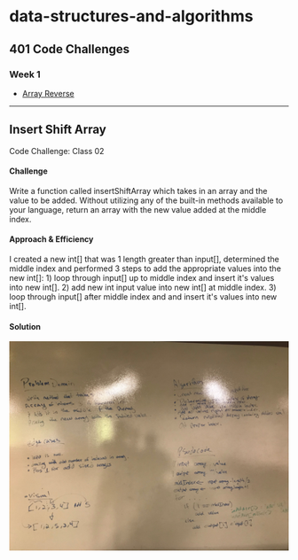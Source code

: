 # data-structures-and-algorithms

## 401 Code Challenges

### Week 1
* [Array Reverse](.otherReadmes/arrayReverse.md)


----

## Insert Shift Array
Code Challenge: Class 02

#### Challenge
Write a function called insertShiftArray which takes in an array and the value to be added. Without utilizing any of the built-in methods available to your language, return an array with the new value added at the middle index.

#### Approach & Efficiency
I created a new int[] that was 1 length greater than input[], determined the middle index and performed 3 steps to add the appropriate values into the new int[]: 1) loop through input[] up to middle index and insert it's values into new int[]. 2) add new int input value into new int[] at middle index. 3) loop through input[] after middle index and and insert it's values into new int[]. 

#### Solution
![](code401challenges/assets/array_shift.JPG)
